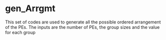 # gen_Arrgmt
This set of codes are used to generate all the possible ordered arrangement of the PEs.
The inputs are the number of PEs, the group sizes and the value for each group
